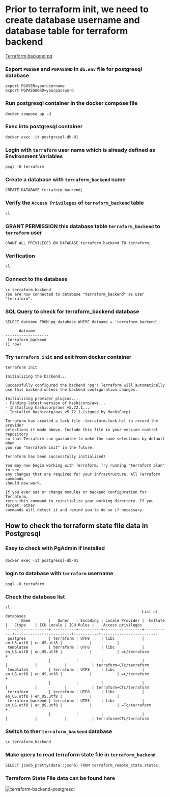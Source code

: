 # Prior to terraform init, we need to create database username and database table for terraform backend
[Terraform backend pg](https://developer.hashicorp.com/terraform/language/backend/pg)

### Export `PGUSER` and `PGPASSWD` in `db.env` file for postgresql database
```
export PGUSER=yourusername
export PGPASSWORD=yourpassword
```
### Run postgresql container in the docker compose file
```
docker compose up -d
```
### Exec into postgresql container 
```
docker exec -it postgresql-db-01
```
### Login with `terraform` user name which is already defined as Environment Variables
```
psql -U terraform
```
### Create a database with `terraform_backend` name
```
CREATE DATABASE terraform_backend;
```
### Verify the `Access Privileges` of `terraform_backend` table
```
\l
```
### GRANT PERMISSION this database table `terraform_backend` to `terraform` user
```
GRANT ALL PRIVILEGES ON DATABASE terraform_backend TO terraform;
```

### Verification
```
\l
```
### Connect to the database
```
\c terraform_backend
You are now connected to database "terraform_backend" as user "terraform".
```

### SQL Query to check for terraform_backend database
```
SELECT datname FROM pg_database WHERE datname = 'terraform_backend';

      datname      
-------------------
 terraform_backend
(1 row)
```

### Try `terraform init` and exit from docker container
```
terraform init

Initializing the backend...

Successfully configured the backend "pg"! Terraform will automatically
use this backend unless the backend configuration changes.

Initializing provider plugins...
- Finding latest version of hashicorp/aws...
- Installing hashicorp/aws v5.72.1...
- Installed hashicorp/aws v5.72.1 (signed by HashiCorp)

Terraform has created a lock file .terraform.lock.hcl to record the provider
selections it made above. Include this file in your version control repository
so that Terraform can guarantee to make the same selections by default when
you run "terraform init" in the future.

Terraform has been successfully initialized!

You may now begin working with Terraform. Try running "terraform plan" to see
any changes that are required for your infrastructure. All Terraform commands
should now work.

If you ever set or change modules or backend configuration for Terraform,
rerun this command to reinitialize your working directory. If you forget, other
commands will detect it and remind you to do so if necessary.
``` 

## How to check the terraform state file data in Postgresql

### Easy to check with PgAdmin if installed
### 
```
docker exec -it postgresql-db-01
```

### login to database with `terraform` username
```
psql -U terraform
```
### Check the database list
```
\l
                                                            List of databases
       Name        |   Owner   | Encoding | Locale Provider |  Collate   |   Ctype    | ICU Locale | ICU Rules |    Access privileges    
-------------------+-----------+----------+-----------------+------------+------------+------------+-----------+-------------------------
 postgres          | terraform | UTF8     | libc            | en_US.utf8 | en_US.utf8 |            |           | 
 template0         | terraform | UTF8     | libc            | en_US.utf8 | en_US.utf8 |            |           | =c/terraform           +
                   |           |          |                 |            |            |            |           | terraform=CTc/terraform
 template1         | terraform | UTF8     | libc            | en_US.utf8 | en_US.utf8 |            |           | =c/terraform           +
                   |           |          |                 |            |            |            |           | terraform=CTc/terraform
 terraform         | terraform | UTF8     | libc            | en_US.utf8 | en_US.utf8 |            |           | 
 terraform_backend | terraform | UTF8     | libc            | en_US.utf8 | en_US.utf8 |            |           | =Tc/terraform          +
                   |           |          |                 |            |            |            |           | terraform=CTc/terraform
```
### Switch to ther `terraform_backend` database
```
\c terraform_backend
```
### Make query to read terraform state file in `terraform_backend` 
```
SELECT jsonb_pretty(data::jsonb) FROM terraform_remote_state.states;
```
### Terraform State File data can be found here
![terraform-backend-postgresql](https://github.com/user-attachments/assets/a0820ef1-282e-45ad-ae37-9fdcee79d4e3)